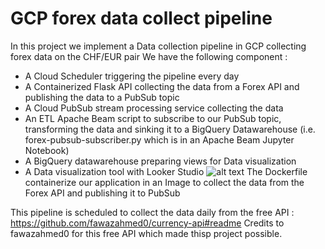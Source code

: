 # GCP forex data collect pipeline
In this project we implement a Data collection pipeline in GCP collecting forex data on the CHF/EUR pair
We have the following component :
- A Cloud Scheduler triggering the pipeline every day
- A Containerized Flask API collecting the data from a Forex API and publishing the data to a PubSub topic
- A Cloud PubSub stream processing service collecting the data
- An ETL Apache Beam script to subscribe to our PubSub topic, transforming the data and sinking it to a BigQuery Datawarehouse (i.e. forex-pubsub-subscriber.py which is in an Apache Beam Jupyter Notebook)
- A BigQuery datawarehouse preparing views for Data visualization
- A Data visualization tool with Looker Studio
![alt text](https://github.com/rbgt/GCP_forex_data_collect_pipeline/blob/main/gcp_daily_collect_pipeline.png)
The Dockerfile containerize our application in an Image to collect the data from the Forex API and publishing it to PubSub

This pipeline is scheduled to collect the data daily from the free API : https://github.com/fawazahmed0/currency-api#readme
Credits to fawazahmed0 for this free API which made thisp project possible.
